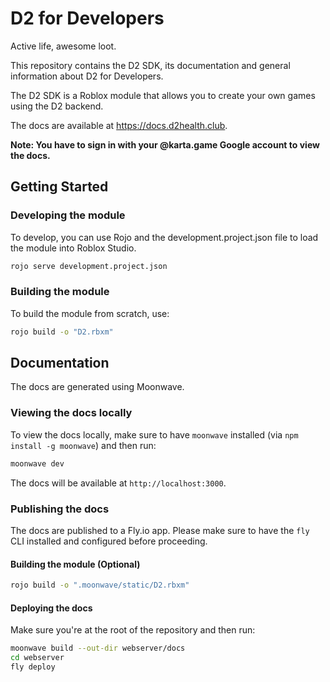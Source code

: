 # D2 for Developers
Active life, awesome loot.

This repository contains the D2 SDK, its documentation and general information about D2 for Developers. 

The D2 SDK is a Roblox module that allows you to create your own games using the D2 backend.

The docs are available at https://docs.d2health.club.

**Note: You have to sign in with your @karta.game Google account to view the docs.**

## Getting Started

### Developing the module
To develop, you can use Rojo and the development.project.json file to load the module into Roblox Studio.

```bash
rojo serve development.project.json
```	

### Building the module
To build the module from scratch, use:

```bash
rojo build -o "D2.rbxm"
```

## Documentation
The docs are generated using Moonwave. 

### Viewing the docs locally
To view the docs locally, make sure to have `moonwave` installed (via `npm install -g moonwave`) and then run:

```bash
moonwave dev
```

The docs will be available at `http://localhost:3000`.

### Publishing the docs
The docs are published to a Fly.io app. Please make sure to have the `fly` CLI installed and configured before proceeding.


#### Building the module (Optional)
```bash
rojo build -o ".moonwave/static/D2.rbxm"
```

#### Deploying the docs
Make sure you're at the root of the repository and then run:
```bash
moonwave build --out-dir webserver/docs
cd webserver
fly deploy
```


